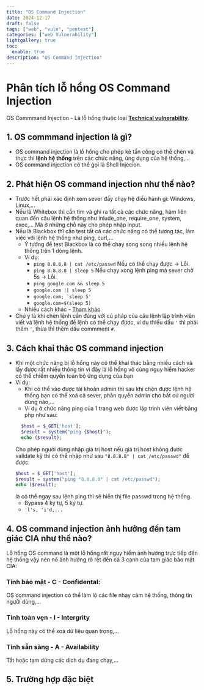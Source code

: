 ```yaml
---
title: "OS Command Injection"
date: 2024-12-17
draft: false
tags: ["web", "vuln", "pentest"]
categories: ["web Vulnerability"]
lightgallery: true
toc:
  enable: true
description: "OS Command Injection"
---
```

# Phân tích lỗ hổng OS Command Injection
  OS Commmand Injection - Là lỗ hổng thuộc loại [**Technical vulnerability**](https://tlualgosec.com/posts/Blog101/#2-ph%C3%A2n-loa%CC%A3i-l%C3%B4%CC%83-h%C3%B4%CC%89ng).
## 1. OS commmand injection là gì?
- OS command injection là lỗ hổng cho phép kẻ tấn công có thể chèn và thực thi **lệnh hệ thống** trên các chức năng, ứng dụng của hệ thống,...
- OS command injection có thể gọi là Shell Injecion.
## 2. Phát hiện OS command injection như thế nào?
- Trước hết phải xác định xem sever đấy chạy hệ điều hành gì: Windows, Linux,...
- Nếu là Whitebox thì cần tìm và ghi ra tất cả các chức năng, hàm liên quan đến câu lệnh hệ thống như inlude_one, require_one, system, exec,... Mà ở những chỗ này cho phép nhập input.
- Nếu là Blackbox thì cần test tất cả các chức năng có thể tương tác, làm việc với lệnh hệ thống như ping, curl,...
  - Ý tưởng để test Blackbox là có thể chạy song song nhiều lệnh hệ thống trên 1 dòng lệnh.
  - Ví dụ:
    - ```ping 8.8.8.8 | cat /etc/passwd``` Nếu có thể chạy được -> Lỗi.
    - ```ping 8.8.8.8 | sleep 5``` Nếu chạy xong lệnh ping mà sever chờ 5s -> Lỗi.
    - ```ping google.com && sleep 5```
    - ```google.com || sleep 5```
    - ```google.com; `sleep 5'```
    - ```google.com=$(sleep 5)```
  - Nhiều cách khác - [Tham khảo](https://book.hacktricks.xyz/pentesting-web/command-injection)
- Chú ý là khi chèn lệnh cần đúng với cú pháp của câu lệnh lập trình viên viết và lệnh hệ thống để lệnh có thể chạy được, ví dụ thiếu dấu ```'``` thì phải thêm ```'```, thừa thì thêm dấu commment ```#```.
## 3. Cách khai thác OS command injection
  - Khi một chức năng bị lỗ hổng này có thể khai thác bằng nhiều cách và lấy được rất nhiều thông tin vì đây là lỗ hổng vô cùng nguy hiểm hacker có thể chiếm quyền toàn bộ ứng dụng của bạn
  - Ví dụ:
    - Khi có thể vào được tài khoản admin thì sau khi chèn được lệnh hệ thống bạn có thể xoá cả sever, phân quyền admin cho bất cứ người dùng nào,...
    - Ví dụ ở chức năng ping của 1 trang web được lập trình viên viết bằng php như sau:
    ```php
      $host = $_GET['host'];
      $result = system("ping {$host}");
      echo ($result);
     ```
    Cho phép người dùng nhập giá trị host nếu giá trị host không được validate kỹ thì có thể nhập như sau ```"8.8.8.8" | cat /etc/passwd"``` để được:
      ```php
      $host = $_GET['host'];
      $result = system("ping "8.8.8.8" | cat /etc/passwd");
      echo ($result);
      ```
    là có thể ngay sau lệnh ping thì sẽ hiển thị file passwd trong hệ thống.
    - Bypass 4 ký tự, 5 ký tự.
    - ```'l's, 'i'd,...```
## 4. OS command injection ảnh hưởng đến tam giác CIA như thế nào?
Lỗ hổng OS command là một lỗ hổng rất nguy hiểm ảnh hưởng trực tiếp đến hệ thống vậy nên nó ảnh hưởng rõ rệt đến cả 3 cạnh của tam giác bảo mật CIA:
### Tính bảo mật - C - Confidental: 
  OS command injection có thể làm lộ các file nhạy cảm hệ thống, thông tin người dùng,...
### Tính toàn vẹn - I - Intergrity
  Lỗ hổng này có thể xoá dữ liệu quan trọng,...
### Tính sẵn sàng - A - Availability
  Tắt hoặc tạm dừng các dịch dụ đang chạy,...
## 5. Trường hợp đặc biệt

